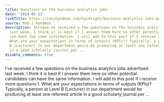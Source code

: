 ```yaml
---
title: Questions on the business analytics jobs
date: '2014-05-13'
linkTitle: https://robjhyndman.com/hyndsight/business-analytics-jobs-questions/
source: Rob J Hyndman
description: I&rsquo;ve received a few questions on the business analytics jobs advertised
  last week. I think it is best if I answer them here so other potential candidates
  can have the same information. I will add to this post if I receive more questions.1.
  What are your expectations in terms of outputs (KPIs)? Typically, a person at Level
  B (Lecturer) in our department would be producing at least one refereed article
  in a good scholarly journal per ...
disable_comments: true
---
```

I&rsquo;ve received a few questions on the business analytics jobs advertised last week. I think it is best if I answer them here so other potential candidates can have the same information. I will add to this post if I receive more questions.1. What are your expectations in terms of outputs (KPIs)? Typically, a person at Level B (Lecturer) in our department would be producing at least one refereed article in a good scholarly journal per ...